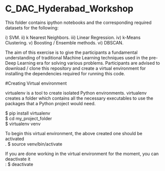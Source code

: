 # C_DAC_Hyderabad_Workshop

This folder contains ipython notebooks and the corresponding required datasets for the following:

i) SVM. 
ii) k Nearest Neighbors.
iii) Linear Regression.
iv) k-Means Clustering.
v) Boosting / Ensemble methods.
vi) DBSCAN.

The aim of this exercise is to give the participants a fundamental understanding of traditional Machine Learning techniques used in the pre-Deep Learning era for solving various problems. Participants are advised to download / clone this repository and create a virtual environment for installing the dependencies required for running this code.

#Creating Virtual environment

virtualenv is a tool to create isolated Python environments. virtualenv creates a folder which contains all the necessary executables to use the packages that a Python project would need.

$ pip install virtualenv <br />
$ cd my_project_folder <br />
$ virtualenv venv <br />

To begin this virtual environment, the above created one should be activated <br />.
$ source venv/bin/activate <br />

If you are done working in the virtual environment for the moment, you can deactivate it <br />:
$ deactivate <br />
